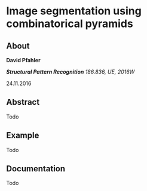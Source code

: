 # Image segmentation using combinatorical pyramids

## About

**David Pfahler**

***Structural Pattern Recognition** 186.836, UE, 2016W*

24.11.2016

## Abstract

Todo

## Example

Todo

## Documentation

Todo



